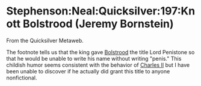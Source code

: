 
# Stephenson:Neal:Quicksilver:197:Knott Bolstrood (Jeremy Bornstein)

From the Quicksilver Metaweb.

The footnote tells us that the king gave [Bolstrood](/stephenson-neal-quicksilver-knott-bolstrood) the title Lord Penistone so that he would be unable to write his name without writing "penis." This childish humor seems consistent with the behavior of [Charles II](/charles-ii) but I have been unable to discover if he actually did grant this title to anyone nonfictional.
